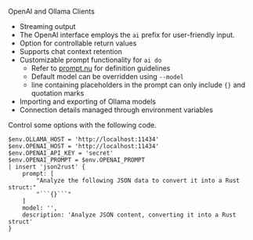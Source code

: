 OpenAI and Ollama Clients

- Streaming output
- The OpenAI interface employs the `ai` prefix for user-friendly input.
- Option for controllable return values
- Supports chat context retention
- Customizable prompt functionality for `ai do`
  - Refer to [prompt.nu](prompt.nu) for definition guidelines
  - Default model can be overridden using `--model`
  - line containing placeholders in the prompt can only include `{}` and quotation marks
- Importing and exporting of Ollama models
- Connection details managed through environment variables

Control some options with the following code.
```
$env.OLLAMA_HOST = 'http://localhost:11434'
$env.OPENAI_HOST = 'http://localhost:11434'
$env.OPENAI_API_KEY = 'secret'
$env.OPENAI_PROMPT = $env.OPENAI_PROMPT
| insert 'json2rust' {
    prompt: [
        "Analyze the following JSON data to convert it into a Rust struct:"
        "```{}```"
    ]
    model: '',
    description: 'Analyze JSON content, converting it into a Rust struct'
}
```
